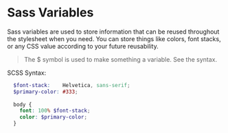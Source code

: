 # Sass Variables

Sass variables are used to store information that can be reused throughout the stylesheet when you need. You can store things like colors, font stacks, or any CSS value according to your future reusability.

> The $ symbol is used to make something a variable. See the syntax.

SCSS Syntax:

```scss
  $font-stack:    Helvetica, sans-serif;  
  $primary-color: #333;  
    
  body {  
    font: 100% $font-stack;  
    color: $primary-color;  
  }  
```